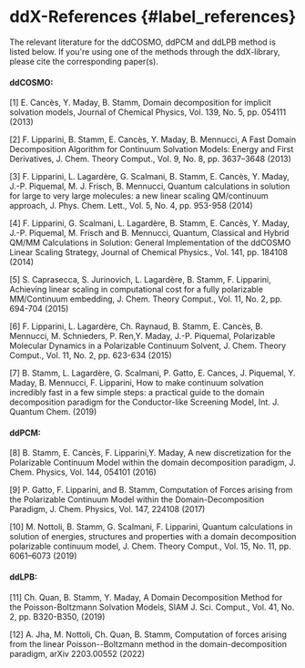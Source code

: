 # ddX-References  {#label_references}

The relevant literature for the ddCOSMO, ddPCM and ddLPB method is listed below. If you're using one of the methods through the ddX-library, please cite the corresponding paper(s).

#### ddCOSMO: 
[1] E. Cancès, Y. Maday, B. Stamm, Domain decomposition for implicit solvation models, Journal of Chemical Physics, Vol. 139, No. 5, pp. 054111 (2013)

[2] F. Lipparini, B. Stamm, E. Cancès, Y. Maday, B. Mennucci, A Fast Domain Decomposition Algorithm for Continuum Solvation Models: Energy and First Derivatives, J. Chem. Theory Comput., Vol. 9, No. 8, pp. 3637–3648 (2013)

[3] F. Lipparini, L. Lagardère, G. Scalmani, B. Stamm, E. Cancès, Y. Maday, J.-P. Piquemal, M. J. Frisch, B. Mennucci, Quantum calculations in solution for large to very large molecules: a new linear scaling QM/continuum approach, J. Phys. Chem. Lett., Vol. 5, No. 4, pp. 953-958 (2014)

[4] F. Lipparini, G. Scalmani, L. Lagardère, B. Stamm, E. Cancès, Y. Maday, J.-P. Piquemal, M. Frisch and B. Mennucci, Quantum, Classical and Hybrid QM/MM Calculations in Solution: General Implementation of the ddCOSMO Linear Scaling Strategy, Journal of Chemical Physics., Vol. 141, pp. 184108 (2014)

[5] S. Caprasecca, S. Jurinovich, L. Lagardère, B. Stamm, F. Lipparini, Achieving linear scaling in computational cost for a fully polarizable MM/Continuum embedding, J. Chem. Theory Comput., Vol. 11, No. 2, pp. 694-704 (2015) 

[6] F. Lipparini, L. Lagardère, Ch. Raynaud, B. Stamm, E. Cancès, B. Mennucci, M. Schnieders, P. Ren,Y. Maday, J.-P. Piquemal, Polarizable Molecular Dynamics in a Polarizable Continuum Solvent, J. Chem. Theory Comput., Vol. 11, No. 2, pp. 623-634 (2015) 

[7] B. Stamm, L. Lagardère, G. Scalmani, P. Gatto, E. Cances, J. Piquemal, Y. Maday, B. Mennucci, F. Lipparini, How to make continuum solvation incredibly fast in a few simple steps: a practical guide to the domain decomposition paradigm for the Conductor-like Screening Model, Int. J. Quantum Chem. (2019)

#### ddPCM: 
[8] B. Stamm, E. Cancès, F. Lipparini,Y. Maday, A new discretization for the Polarizable Continuum Model within the domain decomposition paradigm, J. Chem. Physics, Vol. 144, 054101 (2016)

[9] P. Gatto, F. Lipparini, and B. Stamm, Computation of Forces arising from the Polarizable Continuum Model within the Domain-Decomposition Paradigm,  J. Chem. Physics, Vol. 147, 224108 (2017) 

[10] M. Nottoli, B. Stamm, G. Scalmani, F. Lipparini, Quantum calculations in solution of energies, structures and properties with a domain decomposition polarizable continuum model, J. Chem. Theory Comput., Vol. 15, No. 11, pp. 6061–6073 (2019)

#### ddLPB: 
[11] Ch. Quan, B. Stamm, Y. Maday, A Domain Decomposition Method for the Poisson-Boltzmann Solvation Models, SIAM J. Sci. Comput., Vol. 41, No. 2, pp. B320-B350, (2019)

[12] A. Jha, M. Nottoli, Ch. Quan, B. Stamm, Computation of forces arising from the linear Poisson--Boltzmann method in the domain-decomposition paradigm, arXiv 2203.00552 (2022)

